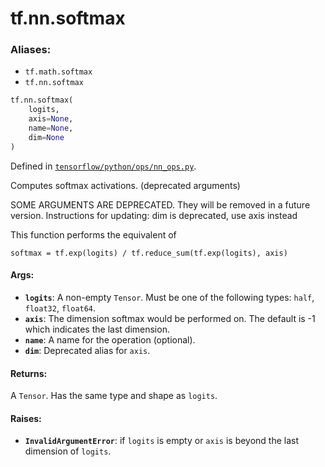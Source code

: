 <div itemscope itemtype="http://developers.google.com/ReferenceObject">
<meta itemprop="name" content="tf.nn.softmax" />
<meta itemprop="path" content="Stable" />
</div>

# tf.nn.softmax

### Aliases:

* `tf.math.softmax`
* `tf.nn.softmax`

``` python
tf.nn.softmax(
    logits,
    axis=None,
    name=None,
    dim=None
)
```



Defined in [`tensorflow/python/ops/nn_ops.py`](/code/stable/tensorflow/python/ops/nn_ops.py).

Computes softmax activations. (deprecated arguments)

SOME ARGUMENTS ARE DEPRECATED. They will be removed in a future version.
Instructions for updating:
dim is deprecated, use axis instead

This function performs the equivalent of

    softmax = tf.exp(logits) / tf.reduce_sum(tf.exp(logits), axis)

#### Args:

* <b>`logits`</b>: A non-empty `Tensor`. Must be one of the following types: `half`,
    `float32`, `float64`.
* <b>`axis`</b>: The dimension softmax would be performed on. The default is -1 which
    indicates the last dimension.
* <b>`name`</b>: A name for the operation (optional).
* <b>`dim`</b>: Deprecated alias for `axis`.


#### Returns:

A `Tensor`. Has the same type and shape as `logits`.


#### Raises:

* <b>`InvalidArgumentError`</b>: if `logits` is empty or `axis` is beyond the last
    dimension of `logits`.